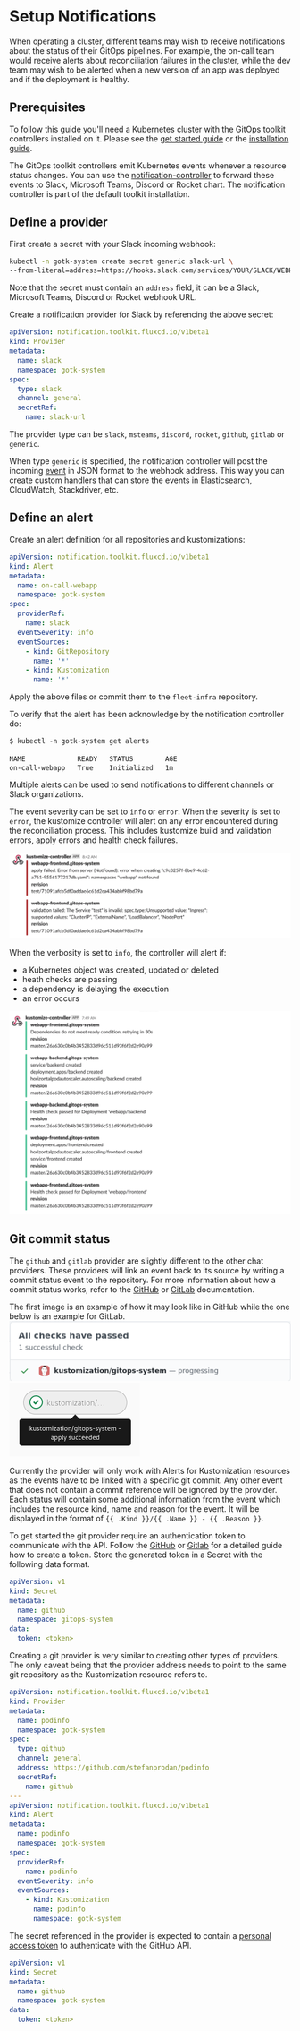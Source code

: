 # Setup Notifications

When operating a cluster, different teams may wish to receive notifications about
the status of their GitOps pipelines.
For example, the on-call team would receive alerts about reconciliation
failures in the cluster, while the dev team may wish to be alerted when a new version
of an app was deployed and if the deployment is healthy.

## Prerequisites

To follow this guide you'll need a Kubernetes cluster with the GitOps
toolkit controllers installed on it.
Please see the [get started guide](../get-started/index.md)
or the [installation guide](installation.md).

The GitOps toolkit controllers emit Kubernetes events whenever a resource status changes.
You can use the [notification-controller](../components/notification/controller.md)
to forward these events to Slack, Microsoft Teams, Discord or Rocket chart.
The notification controller is part of the default toolkit installation.

## Define a provider

First create a secret with your Slack incoming webhook:

```sh
kubectl -n gotk-system create secret generic slack-url \
--from-literal=address=https://hooks.slack.com/services/YOUR/SLACK/WEBHOOK
```

Note that the secret must contain an `address` field,
it can be a Slack, Microsoft Teams, Discord or Rocket webhook URL.

Create a notification provider for Slack by referencing the above secret:

```yaml
apiVersion: notification.toolkit.fluxcd.io/v1beta1
kind: Provider
metadata:
  name: slack
  namespace: gotk-system
spec:
  type: slack
  channel: general
  secretRef:
    name: slack-url
```

The provider type can be `slack`, `msteams`, `discord`, `rocket`, `github`, `gitlab` or `generic`.

When type `generic` is specified, the notification controller will post the incoming
[event](../components/notification/event.md) in JSON format to the webhook address.
This way you can create custom handlers that can store the events in
Elasticsearch, CloudWatch, Stackdriver, etc.

## Define an alert

Create an alert definition for all repositories and kustomizations:

```yaml
apiVersion: notification.toolkit.fluxcd.io/v1beta1
kind: Alert
metadata:
  name: on-call-webapp
  namespace: gotk-system
spec:
  providerRef:
    name: slack
  eventSeverity: info
  eventSources:
    - kind: GitRepository
      name: '*'
    - kind: Kustomization
      name: '*'
```

Apply the above files or commit them to the `fleet-infra` repository.

To verify that the alert has been acknowledge by the notification controller do:

```console
$ kubectl -n gotk-system get alerts

NAME             READY   STATUS        AGE
on-call-webapp   True    Initialized   1m
```

Multiple alerts can be used to send notifications to different channels or Slack organizations.

The event severity can be set to `info` or `error`.
When the severity is set to `error`, the kustomize controller will alert on any error
encountered during the reconciliation process.
This includes kustomize build and validation errors,
apply errors and health check failures.

![error alert](../diagrams/slack-error-alert.png)

When the verbosity is set to `info`, the controller will alert if:

* a Kubernetes object was created, updated or deleted
* heath checks are passing
* a dependency is delaying the execution
* an error occurs

![info alert](../diagrams/slack-info-alert.png)

## Git commit status

The `github` and `gitlab` provider are slightly different to the other chat providers. These providers will
link an event back to its source by writing a commit status event to the repository. For more information about how a
commit status works, refer to the [GitHub](https://docs.github.com/en/github/collaborating-with-issues-and-pull-requests/about-status-checks)
or [GitLab](https://docs.gitlab.com/ee/api/commits.html) documentation.

The first image is an example of how it may look like in GitHub while the one below is an example for GitLab.
![github commit status](../diagrams/github-commit-status.png)
![gitlab commit status](../diagrams/gitlab-commit-status.png)

Currently the provider will only work with Alerts for Kustomization resources as the events have to be linked with a
specific git commit. Any other event that does not contain a commit reference will be ignored by the provider.
Each status will contain some additional information from the event which includes the resource kind, name and reason for the event.
It will be displayed in the format of `{{ .Kind }}/{{ .Name }} - {{ .Reason }}`.

To get started the git provider require an authentication token to communicate with the API.
Follow the [GitHub](https://docs.github.com/en/github/authenticating-to-github/creating-a-personal-access-token)
or [Gitlab](https://docs.gitlab.com/ee/user/profile/personal_access_tokens.html) for a detailed guide how to create a token.
Store the generated token in a Secret with the following data format.
```yaml
apiVersion: v1
kind: Secret
metadata:
  name: github
  namespace: gitops-system
data:
  token: <token>
```

Creating a git provider is very similar to creating other types of providers.
The only caveat being that the provider address needs to point to the same
git repository as the Kustomization resource refers to.
```yaml
apiVersion: notification.toolkit.fluxcd.io/v1beta1
kind: Provider
metadata:
  name: podinfo
  namespace: gotk-system
spec:
  type: github
  channel: general
  address: https://github.com/stefanprodan/podinfo
  secretRef:
    name: github
---
apiVersion: notification.toolkit.fluxcd.io/v1beta1
kind: Alert
metadata:
  name: podinfo
  namespace: gotk-system
spec:
  providerRef:
    name: podinfo
  eventSeverity: info
  eventSources:
    - kind: Kustomization
      name: podinfo
      namespace: gotk-system
```

The secret referenced in the provider is expected to contain a [personal access token](https://docs.github.com/en/github/authenticating-to-github/creating-a-personal-access-token)
to authenticate with the GitHub API.
```yaml
apiVersion: v1
kind: Secret
metadata:
  name: github
  namespace: gotk-system
data:
  token: <token>
```
